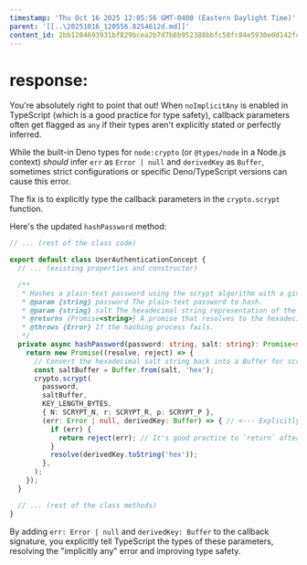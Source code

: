 ```yaml
---
timestamp: 'Thu Oct 16 2025 12:05:56 GMT-0400 (Eastern Daylight Time)'
parent: '[[..\20251016_120556.8254612d.md]]'
content_id: 2bb1284693931bf829bcea2b7d7b8b952388bbfc58fc84e5930e0d142fc0957a
---
```


# response:

You're absolutely right to point that out! When `noImplicitAny` is enabled in TypeScript (which is a good practice for type safety), callback parameters often get flagged as `any` if their types aren't explicitly stated or perfectly inferred.

While the built-in Deno types for `node:crypto` (or `@types/node` in a Node.js context) *should* infer `err` as `Error | null` and `derivedKey` as `Buffer`, sometimes strict configurations or specific Deno/TypeScript versions can cause this error.

The fix is to explicitly type the callback parameters in the `crypto.scrypt` function.

Here's the updated `hashPassword` method:

```typescript
// ... (rest of the class code)

export default class UserAuthenticationConcept {
  // ... (existing properties and constructor)

  /**
   * Hashes a plain-text password using the scrypt algorithm with a given salt.
   * @param {string} password The plain-text password to hash.
   * @param {string} salt The hexadecimal string representation of the salt to use.
   * @returns {Promise<string>} A promise that resolves to the hexadecimal string of the hashed password.
   * @throws {Error} If the hashing process fails.
   */
  private async hashPassword(password: string, salt: string): Promise<string> {
    return new Promise((resolve, reject) => {
      // Convert the hexadecimal salt string back into a Buffer for scrypt
      const saltBuffer = Buffer.from(salt, 'hex');
      crypto.scrypt(
        password,
        saltBuffer,
        KEY_LENGTH_BYTES,
        { N: SCRYPT_N, r: SCRYPT_R, p: SCRYPT_P },
        (err: Error | null, derivedKey: Buffer) => { // <--- Explicitly type err and derivedKey here
          if (err) {
            return reject(err); // It's good practice to `return` after reject/resolve
          }
          resolve(derivedKey.toString('hex'));
        },
      );
    });
  }

  // ... (rest of the class methods)
}
```

By adding `err: Error | null` and `derivedKey: Buffer` to the callback signature, you explicitly tell TypeScript the types of these parameters, resolving the "implicitly any" error and improving type safety.

